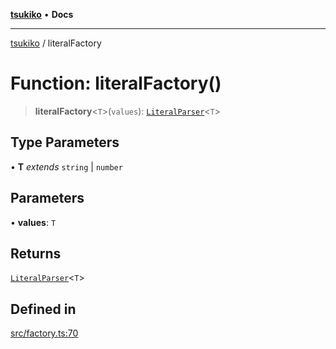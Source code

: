 [**tsukiko**](../README.md) • **Docs**

***

[tsukiko](../README.md) / literalFactory

# Function: literalFactory()

> **literalFactory**\<`T`\>(`values`): [`LiteralParser`](../classes/LiteralParser.md)\<`T`\>

## Type Parameters

• **T** *extends* `string` \| `number`

## Parameters

• **values**: `T`

## Returns

[`LiteralParser`](../classes/LiteralParser.md)\<`T`\>

## Defined in

[src/factory.ts:70](https://github.com/BIYUEHU/tsukiko/blob/eb4b04a16e9c40909bed9d6503bd49914851f300/src/factory.ts#L70)
